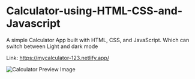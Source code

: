 # Calculator-using-HTML-CSS-and-Javascript

A simple Calculator App built with HTML, CSS, and JavaScript. Which can switch between Light and dark mode

Link: https://mycalculator-123.netlify.app/

![Calculator Preview Image](https://github.com/VoldsenJoy-git/Calculator-using-HTML-CSS-and-Javascript/assets/130129746/e98e8041-10b1-4a4b-8619-199d5dd1ba7e)

